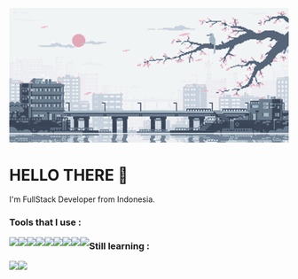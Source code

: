 <p align="center">
    <img src="/img/68747470733a2f2f632e74656e6f722e636f6d2f7a48693179792d5179545541414141642f616e696d652d747261696e2e676966.gif">
</p>

# HELLO THERE :wave:
<p>
    I'm FullStack Developer from Indonesia.
</p>

### Tools that I use :
<p>
    <img height="30px" align="left" src="https://upload.wikimedia.org/wikipedia/commons/5/51/Windows_Terminal_logo.svg">
    <img height="30px" align="left" src="https://upload.wikimedia.org/wikipedia/commons/3/3f/Git_icon.svg">
    <img height="30px" align="left" src="https://upload.wikimedia.org/wikipedia/commons/9/9f/Vimlogo.svg">
    <img height="30px" align="left" src="https://upload.wikimedia.org/wikipedia/commons/9/9a/Visual_Studio_Code_1.35_icon.svg">
    <img height="30px" align="left" src="https://upload.wikimedia.org/wikipedia/commons/1/18/ISO_C%2B%2B_Logo.svg">
    <img height="30px" align="left" src="https://upload.wikimedia.org/wikipedia/commons/6/61/HTML5_logo_and_wordmark.svg">
    <img height="30px" align="left" src="https://upload.wikimedia.org/wikipedia/commons/d/d5/CSS3_logo_and_wordmark.svg">
    <img height="30px" align="left" src="https://upload.wikimedia.org/wikipedia/commons/9/99/Unofficial_JavaScript_logo_2.svg">
    <img height="30px" align="left" src="https://upload.wikimedia.org/wikipedia/commons/2/27/PHP-logo.svg">
</p>

### Still learning :
<p>
    <img height="30px" align="left" src="https://upload.wikimedia.org/wikipedia/commons/9/9a/Laravel.svg">
    <img height="30px" align="left" src="https://commons.wikimedia.org/wiki/File:React-icon.svg">
</p>

<!-- <img height="30px" align="left" src=""> -->